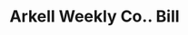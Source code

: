---
doi: 10.7916/D8TM8P6P
date_other: '1890'
date_other_textual: 1890-1899
form: printed ephemera
genre:
- Invoices
name:
- Arkell Weekly Co.
object_in_context_url: https://biggert.cul.columbia.edu/items/view/ave_biggert_00949
subject_hierarchical_geographic:
- New York, New York, United States
subject_name:
- Arkell Weekly Co.
title: Arkell Weekly Co.. Bill
sort_title: Arkell Weekly Co.. Bill
call_number: ave_biggert_00949
coordinates:
- 40.71277777777778,-74.00583333333333
pid: ave_biggert_00949
identifiers: ave_biggert_00949
thumbnail: https://derivativo-3.library.columbia.edu/iiif/2/ldpd:344378/full/!256,256/0/native.jpg
permalink: /biggert/ave_biggert_00949/
layout: iiif-image-page
---